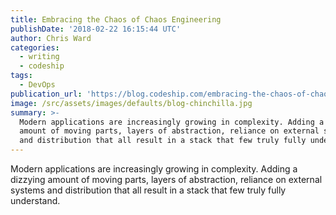 ```yaml
---
title: Embracing the Chaos of Chaos Engineering
publishDate: '2018-02-22 16:15:44 UTC'
author: Chris Ward
categories:
  - writing
  - codeship
tags:
  - DevOps
publication_url: 'https://blog.codeship.com/embracing-the-chaos-of-chaos-engineering/'
image: /src/assets/images/defaults/blog-chinchilla.jpg
summary: >-
  Modern applications are increasingly growing in complexity. Adding a dizzying
  amount of moving parts, layers of abstraction, reliance on external systems
  and distribution that all result in a stack that few truly fully understand.
---
```

Modern applications are increasingly growing in complexity. Adding a dizzying amount of moving parts, layers of abstraction, reliance on external systems and distribution that all result in a stack that few truly fully understand.

